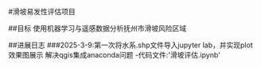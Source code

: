 #滑坡易发性评估项目

   ##目标
   使用机器学习与遥感数据分析抚州市滑坡风险区域

   ##进展日志
   ###2025-3-9:第一次将水系.shp文件导入jupyter lab，并实现plot效果图展示
   解决qgis集成anaconda问题
   -代码文件:'滑坡评估.ipynb'
